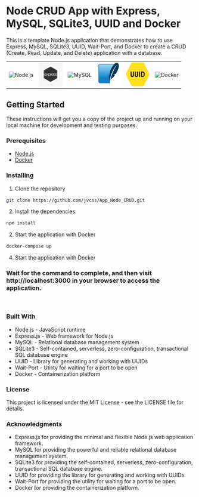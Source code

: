 # Node CRUD App with Express, MySQL, SQLite3, UUID and Docker

This is a template Node.js application that demonstrates how to use Express, MySQL, SQLite3, UUID, Wait-Port, and Docker to create a CRUD (Create, Read, Update, and Delete) application with a database.

<table>
  <tr>
    <td><img height="64" width="64" alt="Node.js" src="https://img.icons8.com/color/48/000000/nodejs.png" />
    </td>
    <td><img height="64" width="64" alt="Express.js" src="./images/express-icon.png" />
    </td>
    <td><img height="64" width="64" alt="MySQL" src="https://img.icons8.com/color/48/000000/mysql-logo.png" />
    </td>
    <td><img height="64" width="64" alt="SQLite3" src="./images/sqlite-icon.png" />
    </td>
    <td><img height="64" width="64" alt="UUID" src="./images/uuid-icon.png" />
    </td>
    <td><img height="64" width="64" alt="Docker" src="https://img.icons8.com/color/48/000000/docker.png" />
    </td>
  </tr>
</table>

## Getting Started

These instructions will get you a copy of the project up and running on your local machine for development and testing purposes.

### Prerequisites

- [Node.js](https://nodejs.org)
- [Docker](https://www.docker.com)

### Installing

1. Clone the repository
```bash
git clone https://github.com/jvcss/App_Node_CRUD.git
```

2. Install the dependencies
```bash
npm install
```

2. Start the application with Docker
```bash
docker-compose up
```

4. Start the application with Docker

### Wait for the command to complete, and then visit http://localhost:3000 in your browser to access the application.

<br/>

### Built With
- Node.js - JavaScript runtime
- Express.js - Web framework for Node.js
- MySQL - Relational database management system
- SQLite3 - Self-contained, serverless, zero-configuration, transactional SQL database engine
- UUID - Library for generating and working with UUIDs
- Wait-Port - Utility for waiting for a port to be open
- Docker - Containerization platform

### License

This project is licensed under the MIT License - see the LICENSE file for details.

### Acknowledgments
- Express.js for providing the minimal and flexible Node.js web application framework.
- MySQL for providing the powerful and reliable relational database management system.
- SQLite3 for providing the self-contained, serverless, zero-configuration, transactional SQL database engine.
- UUID for providing the library for generating and working with UUIDs
- Wait-Port for providing the utility for waiting for a port to be open.
- Docker for providing the containerization platform.

